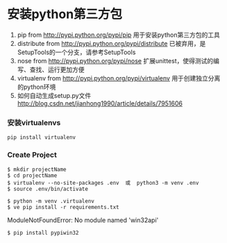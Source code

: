 # 安装python第三方包
1. pip from http://pypi.python.org/pypi/pip    用于安装python第三方包的工具
2. distribute from http://pypi.python.org/pypi/distribute    已被弃用，是SetupTools的一个分支，请参考SetupTools
3. nose from http://pypi.python.org/pypi/nose    扩展unittest，使得测试的编写、查找、运行更加方便
4. virtualenv from http://pypi.python.org/pypi/virtualenv    用于创建独立分离的python环境
5. 如何自动生成setup.py文件 http://blog.csdn.net/jianhong1990/article/details/7951606

### 安装virtualenvs 
```
pip install virtualenv
```

### Create Project
```
$ mkdir projectName
$ cd projectName
$ virtualenv --no-site-packages .env  或  python3 -m venv .env 
$ source .env/bin/activate
```


```
$ python -m venv .virtualenv
$ ve pip install -r requirements.txt
```

ModuleNotFoundError: No module named 'win32api'
```
$ pip install pypiwin32
```
